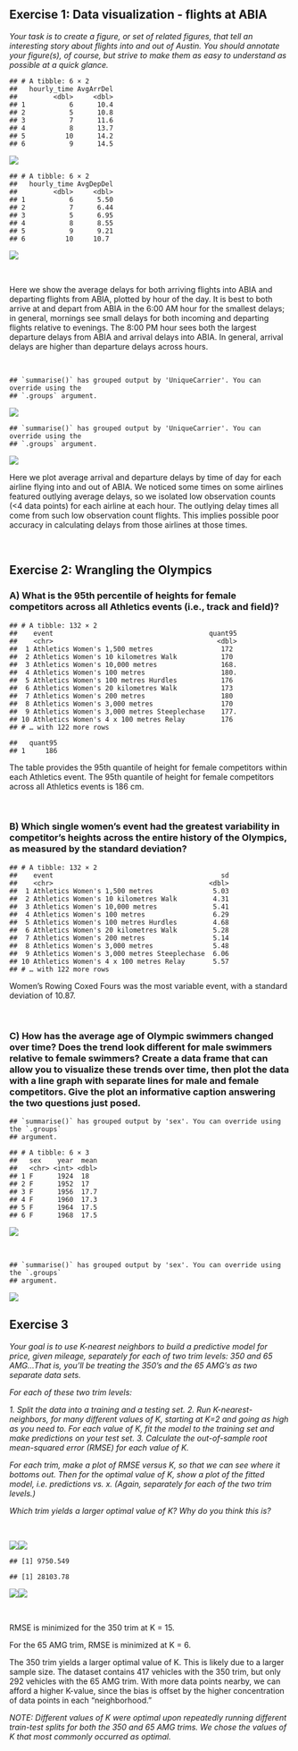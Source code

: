 ## Exercise 1: Data visualization - flights at ABIA

*Your task is to create a figure, or set of related figures, that tell
an interesting story about flights into and out of Austin. You should
annotate your figure(s), of course, but strive to make them as easy to
understand as possible at a quick glance.*

    ## # A tibble: 6 × 2
    ##   hourly_time AvgArrDel
    ##         <dbl>     <dbl>
    ## 1           6      10.4
    ## 2           5      10.8
    ## 3           7      11.6
    ## 4           8      13.7
    ## 5          10      14.2
    ## 6           9      14.5

![](Exercise-1_files/figure-markdown_strict/1.1-1.png)

    ## # A tibble: 6 × 2
    ##   hourly_time AvgDepDel
    ##         <dbl>     <dbl>
    ## 1           6      5.50
    ## 2           7      6.44
    ## 3           5      6.95
    ## 4           8      8.55
    ## 5           9      9.21
    ## 6          10     10.7

![](Exercise-1_files/figure-markdown_strict/1.1-2.png)

 

Here we show the average delays for both arriving flights into ABIA and
departing flights from ABIA, plotted by hour of the day. It is best to
both arrive at and depart from ABIA in the 6:00 AM hour for the smallest
delays; in general, mornings see small delays for both incoming and
departing flights relative to evenings. The 8:00 PM hour sees both the
largest departure delays from ABIA and arrival delays into ABIA. In
general, arrival delays are higher than departure delays across hours.

 

    ## `summarise()` has grouped output by 'UniqueCarrier'. You can override using the
    ## `.groups` argument.

![](Exercise-1_files/figure-markdown_strict/1.2-1.png)

    ## `summarise()` has grouped output by 'UniqueCarrier'. You can override using the
    ## `.groups` argument.

![](Exercise-1_files/figure-markdown_strict/1.2-2.png)

Here we plot average arrival and departure delays by time of day for
each airline flying into and out of ABIA. We noticed some times on some
airlines featured outlying average delays, so we isolated low
observation counts (&lt;4 data points) for each airline at each hour.
The outlying delay times all come from such low observation count
flights. This implies possible poor accuracy in calculating delays from
those airlines at those times.

 

## Exercise 2: Wrangling the Olympics

### A) What is the 95th percentile of heights for female competitors across all Athletics events (i.e., track and field)?

    ## # A tibble: 132 × 2
    ##    event                                       quant95
    ##    <chr>                                         <dbl>
    ##  1 Athletics Women's 1,500 metres                 172 
    ##  2 Athletics Women's 10 kilometres Walk           170 
    ##  3 Athletics Women's 10,000 metres                168.
    ##  4 Athletics Women's 100 metres                   180.
    ##  5 Athletics Women's 100 metres Hurdles           176 
    ##  6 Athletics Women's 20 kilometres Walk           173 
    ##  7 Athletics Women's 200 metres                   180 
    ##  8 Athletics Women's 3,000 metres                 170 
    ##  9 Athletics Women's 3,000 metres Steeplechase    177.
    ## 10 Athletics Women's 4 x 100 metres Relay         176 
    ## # … with 122 more rows

    ##   quant95
    ## 1     186

The table provides the 95th quantile of height for female competitors
within each Athletics event. The 95th quantile of height for female
competitors across all Athletics events is 186 cm.

 

### B) Which single women’s event had the greatest variability in competitor’s heights across the entire history of the Olympics, as measured by the standard deviation?

    ## # A tibble: 132 × 2
    ##    event                                          sd
    ##    <chr>                                       <dbl>
    ##  1 Athletics Women's 1,500 metres               5.03
    ##  2 Athletics Women's 10 kilometres Walk         4.31
    ##  3 Athletics Women's 10,000 metres              5.41
    ##  4 Athletics Women's 100 metres                 6.29
    ##  5 Athletics Women's 100 metres Hurdles         4.68
    ##  6 Athletics Women's 20 kilometres Walk         5.28
    ##  7 Athletics Women's 200 metres                 5.14
    ##  8 Athletics Women's 3,000 metres               5.48
    ##  9 Athletics Women's 3,000 metres Steeplechase  6.06
    ## 10 Athletics Women's 4 x 100 metres Relay       5.57
    ## # … with 122 more rows

Women’s Rowing Coxed Fours was the most variable event, with a standard
deviation of 10.87.

 

### C) How has the average age of Olympic swimmers changed over time? Does the trend look different for male swimmers relative to female swimmers? Create a data frame that can allow you to visualize these trends over time, then plot the data with a line graph with separate lines for male and female competitors. Give the plot an informative caption answering the two questions just posed.

    ## `summarise()` has grouped output by 'sex'. You can override using the `.groups`
    ## argument.

    ## # A tibble: 6 × 3
    ##   sex    year  mean
    ##   <chr> <int> <dbl>
    ## 1 F      1924  18  
    ## 2 F      1952  17  
    ## 3 F      1956  17.7
    ## 4 F      1960  17.3
    ## 5 F      1964  17.5
    ## 6 F      1968  17.5

![](Exercise-1_files/figure-markdown_strict/2c-1.png)

 

    ## `summarise()` has grouped output by 'sex'. You can override using the `.groups`
    ## argument.

![](Exercise-1_files/figure-markdown_strict/2.extra-1.png)

## Exercise 3

*Your goal is to use K-nearest neighbors to build a predictive model for
price, given mileage, separately for each of two trim levels: 350 and 65
AMG…That is, you’ll be treating the 350’s and the 65 AMG’s as two
separate data sets.*

*For each of these two trim levels:*

*1. Split the data into a training and a testing set.* *2. Run
K-nearest-neighbors, for many different values of K, starting at K=2 and
going as high as you need to. For each value of K, fit the model to the
training set and make predictions on your test set.* *3. Calculate the
out-of-sample root mean-squared error (RMSE) for each value of K.*

*For each trim, make a plot of RMSE versus K, so that we can see where
it bottoms out. Then for the optimal value of K, show a plot of the
fitted model, i.e. predictions vs. x. (Again, separately for each of the
two trim levels.)*

*Which trim yields a larger optimal value of K? Why do you think this
is?*

 

![](Exercise-1_files/figure-markdown_strict/3.1-1.png)![](Exercise-1_files/figure-markdown_strict/3.1-2.png)

    ## [1] 9750.549

    ## [1] 28103.78

![](Exercise-1_files/figure-markdown_strict/3.2-1.png)![](Exercise-1_files/figure-markdown_strict/3.2-2.png)

 

RMSE is minimized for the 350 trim at K = 15.

For the 65 AMG trim, RMSE is minimized at K = 6.

The 350 trim yields a larger optimal value of K. This is likely due to a
larger sample size. The dataset contains 417 vehicles with the 350 trim,
but only 292 vehicles with the 65 AMG trim. With more data points
nearby, we can afford a higher K-value, since the bias is offset by the
higher concentration of data points in each “neighborhood.”

*NOTE: Different values of K were optimal upon repeatedly running
different train-test splits for both the 350 and 65 AMG trims. We chose
the values of K that most commonly occurred as optimal.*
